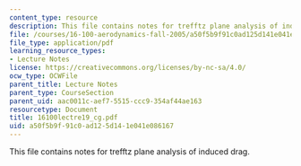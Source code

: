 ```yaml
---
content_type: resource
description: This file contains notes for trefftz plane analysis of induced drag.
file: /courses/16-100-aerodynamics-fall-2005/a50f5b9f91c0ad125d141e041e086167_16100lectre19_cg.pdf
file_type: application/pdf
learning_resource_types:
- Lecture Notes
license: https://creativecommons.org/licenses/by-nc-sa/4.0/
ocw_type: OCWFile
parent_title: Lecture Notes
parent_type: CourseSection
parent_uid: aac0011c-aef7-5515-ccc9-354af44ae163
resourcetype: Document
title: 16100lectre19_cg.pdf
uid: a50f5b9f-91c0-ad12-5d14-1e041e086167
---
```

This file contains notes for trefftz plane analysis of induced drag.